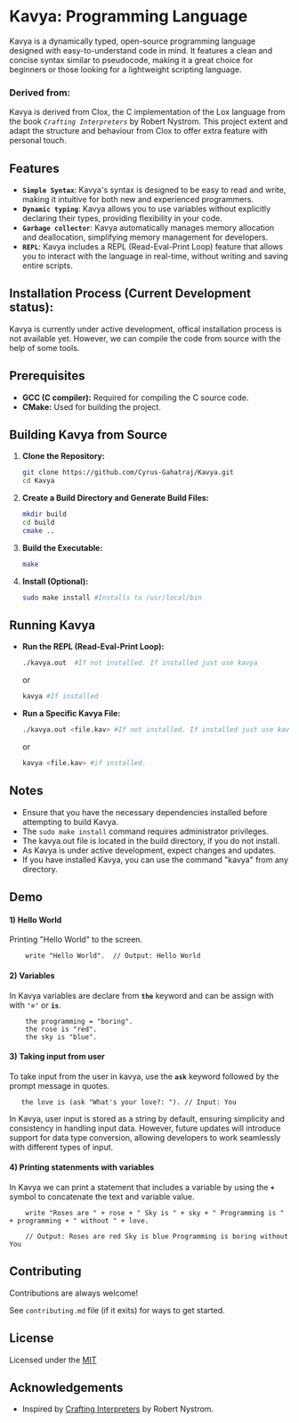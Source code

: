 # Kavya: Programming Language

Kavya is a dynamically typed, open-source programming language designed with easy-to-understand code in mind. It features a clean and concise syntax similar to pseudocode, making it a great choice for beginners or those looking for a lightweight scripting language.

### Derived from:

Kavya is derived from Clox, the C implementation of the Lox language from the book _`Crafting Interpreters`_ by Robert Nystrom. This project extent and adapt the structure and behaviour from Clox to offer extra feature with personal touch.

## Features

- **`Simple Syntax`**: Kavya's syntax is designed to be easy to read and write, making it intuitive for both new and experienced programmers.
- **`Dynamic typing`**: Kavya allows you to use variables without explicitly declaring their types, providing flexibility in your code.
- **`Garbage collector`**: Kavya automatically manages memory allocation and deallocation, simplifying memory management for developers.
- **`REPL`**: Kavya includes a REPL (Read-Eval-Print Loop) feature that allows you to interact with the language in real-time, without writing and saving entire scripts.

## Installation Process (Current Development status):

Kavya is currently under active development, offical installation process is not available yet.
However, we can compile the code from source with the help of some tools.

## Prerequisites

* **GCC (C compiler):** Required for compiling the C source code.
* **CMake:** Used for building the project.

## Building Kavya from Source

1.  **Clone the Repository:**

    ```bash
    git clone https://github.com/Cyrus-Gahatraj/Kavya.git
    cd Kavya
    ```

2.  **Create a Build Directory and Generate Build Files:**

    ```bash
    mkdir build
    cd build
    cmake ..
    ```

3.  **Build the Executable:**

    ```bash
    make
    ```

4.  **Install (Optional):**

    ```bash
    sudo make install #Installs to /usr/local/bin
    ```

## Running Kavya

* **Run the REPL (Read-Eval-Print Loop):**

    ```bash
    ./kavya.out  #If not installed. If installed just use kavya
    ```
    or
    ```bash
    kavya #If installed
    ```

* **Run a Specific Kavya File:**

    ```bash
    ./kavya.out <file.kav> #If not installed. If installed just use kavya
    ```
    or
    ```bash
    kavya <file.kav> #if installed.
    ```

## Notes

* Ensure that you have the necessary dependencies installed before attempting to build Kavya.
* The `sudo make install` command requires administrator privileges.
* The kavya.out file is located in the build directory, if you do not install.
* As Kavya is under active development, expect changes and updates.
* If you have installed Kavya, you can use the command "kavya" from any directory.

## Demo

#### 1) Hello World

Printing "Hello World" to the screen.

```kavya
    write "Hello World".  // Output: Hello World
```

#### 2) Variables

In Kavya variables are declare from **`the`** keyword and can be assign with with **`'='`** or **`is`**.

```kavya
    the programming = "boring".
    the rose is "red".
    the sky is "blue".
```

#### 3) Taking input from user

To take input from the user in kavya, use the **`ask`** keyword followed by the prompt message in quotes.

```kavya
   the love is (ask "What's your love?: "). // Input: You
```

In Kavya, user input is stored as a string by default, ensuring simplicity and consistency in handling input data. However, future updates will introduce support for data type conversion, allowing developers to work seamlessly with different types of input.

#### 4) Printing statenments with variables

In Kavya we can print a statement that includes a variable by using the **`+`** symbol to concatenate the text and variable value.

```kavya
    write "Roses are " + rose + " Sky is " + sky + " Programming is " + programming + " without " + love.

    // Output: Roses are red Sky is blue Programming is boring without You
```

## Contributing

Contributions are always welcome!

See `contributing.md` file (if it exits) for ways to get started.

## License

Licensed under the [MIT](https://choosealicense.com/licenses/mit/)

## Acknowledgements

- Inspired by [Crafting Interpreters](https://craftinginterpreters.com/) by Robert Nystrom.

